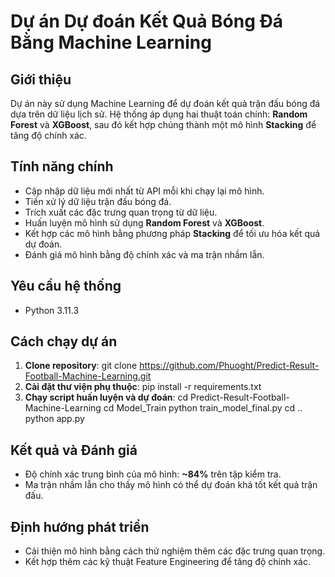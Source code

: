 # Dự án Dự đoán Kết Quả Bóng Đá Bằng Machine Learning

## Giới thiệu
Dự án này sử dụng Machine Learning để dự đoán kết quả trận đấu bóng đá dựa trên dữ liệu lịch sử. Hệ thống áp dụng hai thuật toán chính: **Random Forest** và **XGBoost**, sau đó kết hợp chúng thành một mô hình **Stacking** để tăng độ chính xác.

## Tính năng chính
- Cập nhập dữ liệu mới nhất từ API mỗi khi chạy lại mô hình.
- Tiền xử lý dữ liệu trận đấu bóng đá.
- Trích xuất các đặc trưng quan trọng từ dữ liệu.
- Huấn luyện mô hình sử dụng **Random Forest** và **XGBoost**.
- Kết hợp các mô hình bằng phương pháp **Stacking** để tối ưu hóa kết quả dự đoán.
- Đánh giá mô hình bằng độ chính xác và ma trận nhầm lẫn.

## Yêu cầu hệ thống
- Python 3.11.3

## Cách chạy dự án
1. **Clone repository**:
   git clone https://github.com/Phuoght/Predict-Result-Football-Machine-Learning.git
2. **Cài đặt thư viện phụ thuộc**:
   pip install -r requirements.txt
3. **Chạy script huấn luyện và dự đoán**:
   cd Predict-Result-Football-Machine-Learning
   cd Model_Train
   python train_model_final.py
   cd ..
   python app.py

## Kết quả và Đánh giá
- Độ chính xác trung bình của mô hình: **~84%** trên tập kiểm tra.
- Ma trận nhầm lẫn cho thấy mô hình có thể dự đoán khá tốt kết quả trận đấu.

## Định hướng phát triển
- Cải thiện mô hình bằng cách thử nghiệm thêm các đặc trưng quan trọng.
- Kết hợp thêm các kỹ thuật Feature Engineering để tăng độ chính xác.

